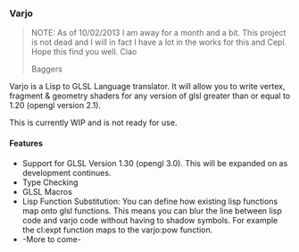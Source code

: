 ### Varjo

> NOTE: As of 10/02/2013 I am away for a month and a bit. 
> This project is not dead and I will in fact I have a 
> lot in the works for this and Cepl. 
> Hope this find you well. Ciao
>
> Baggers

Varjo is a Lisp to GLSL Language translator. It will allow you to write vertex, fragment & geometry shaders for any version of glsl greater than or equal to 1.20 (opengl version 2.1).

This is currently WIP and is not ready for use.

#### Features
* Support for GLSL Version 1.30 (opengl 3.0). This will be expanded on as development continues.
* Type Checking
* GLSL Macros
* Lisp Function Substitution: You can define how existing lisp functions map onto glsl functions. This means you can blur the line between lisp code and varjo code without having to shadow symbols. For example the cl:expt function maps to the varjo:pow function.
* -More to come-
